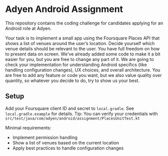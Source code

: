 # Adyen Android Assignment

This repository contains the coding challenge for candidates applying for an Android role at Adyen.

Your task is to implement a small app using the Foursquare Places API that shows a list of venues around the user’s location.
Decide yourself which venue details should be relevant to the user. You have full freedom on how to present data on screen.
We've already added some code to make it a bit easier for you, but you are free to change any part of it.
We are going to check your implementation for understanding Android specifics (like handling configuration changes),
UX choices, and overall architecture.
You are free to add any feature or code you want, but we also value quality over quantity, 
so whatever you decide to do, try to show us your best.

## Setup
Add your Foursquare client ID and secret to `local.gradle`. See `local.gradle.example` for details.
Tip: You can verify your credentials with `src/test/java/com/adyen/android/assignment/PlacesUnitTest.kt`

Minimal requirements:
- Implement permission handling
- Show a list of venues based on the current location
- Apply best practices to handle configuration changes